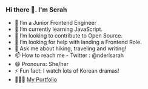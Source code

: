 ### Hi there 👋. I'm Serah

- 🔭 I’m a Junior Frontend Engineer
- 🌱 I’m currently learning JavaScript.
- 👯 I’m looking to contribute to Open Source.
- 🤔 I’m looking for help with landing a Frontend Role.
- 💬 Ask me about hiking, traveling and writing!
- 📫 How to reach me -  Twitter : @nderisarah
- 😄 Pronouns: She/her
- ⚡ Fun fact: I watch lots of Korean dramas!
- 👩🏽‍💻 [My Portfolio](https://jocular-churros-6d388d.netlify.app)
